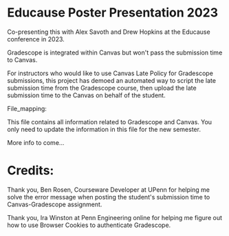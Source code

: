 
# Educause Poster Presentation 2023

Co-presenting this with Alex Savoth and Drew Hopkins at the Educause conference in 2023. 

Gradescope is integrated within Canvas but won't pass the submission time to Canvas. 

For instructors who would like to use Canvas Late Policy for Gradescope submissions, this project has demoed an automated way to script the late submission time from the Gradescope course, then upload the late submission time to the Canvas on behalf of the student. 


File_mapping: 


This file contains all information related to Gradescope and Canvas. You only need to update the information in this file for the new semester. 



More info to come...




# Credits: 

Thank you, Ben Rosen, Courseware Developer at UPenn for helping me solve the error message when posting the student's submission time to Canvas-Gradescope assignment. 


Thank you, Ira Winston at Penn Engineering online for helping me figure out how to use Browser Cookies to authenticate Gradescope.  




